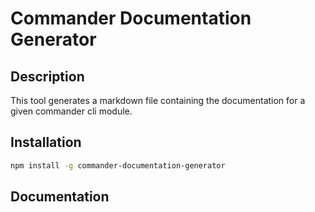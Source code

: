 # Commander Documentation Generator

## Description

This tool generates a markdown file containing the documentation for a given commander cli module.

## Installation

```bash
npm install -g commander-documentation-generator
```

## Documentation
